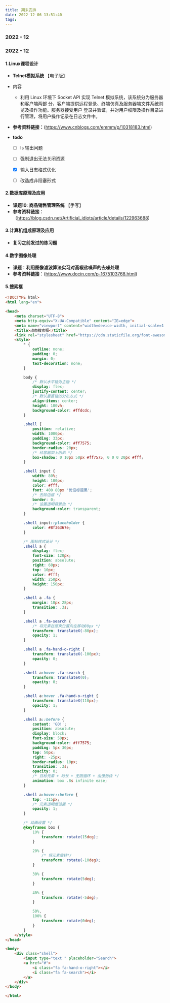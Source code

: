 ```yaml
---
title: 期末安排
date: 2022-12-06 13:51:40
tags:
---
```


###  2022 - 12 

###  2022 - 12

#### 1.Linux课程设计

- **Telnet模拟系统**   【电子版】
- 内容
  - 利用 Linux 环境下 Socket API 实现 Telnet 模拟系统，该系统分为服务器和客户端两部 分，客户端提供远程登录、终端仿真及服务器端文件系统浏览及操作功能。服务器接受用户 登录并验证，并对用户权限及操作目录进行管理，将用户操作记录在日志文件中。

- **参考资料链接：**(https://www.cnblogs.com/emmm/p/10318183.html)

- **todo**
  - [ ] ls 输出问题
  - [ ] 强制退出无法关闭资源
  - [x] 输入日志格式优化
  - [ ] 改造成非阻塞形式


#### 2.数据库原理及应用

- **课题10**: **商品销售管理系统** 【手写】
- **参考资料链接**：（https://blog.csdn.net/Artificial_idiots/article/details/122963688)

#### 3.计算机组成原理及应用

- **复习之前发过的练习题**

#### 4.数字图像处理

- **课题**：**利用图像滤波算法实习对高椒盐噪声的去噪处理**
- **参考资料链接**：(https://www.docin.com/p-1675103768.html)

#### 5.搜索框

```html
<!DOCTYPE html>
<html lang="en">

<head>
    <meta charset="UTF-8">
    <meta http-equiv="X-UA-Compatible" content="IE=edge">
    <meta name="viewport" content="width=device-width, initial-scale=1.0">
    <title>动态搜索框</title>
    <link rel="stylesheet" href="https://cdn.staticfile.org/font-awesome/4.7.0/css/font-awesome.css">
    <style>
        * {
            outline: none;
            padding: 0;
            margin: 0;
            text-decoration: none;
        }

        body {
            /* 默认水平轴为主轴 */
            display: flex;
            justify-content: center;
            /* 默认垂直轴的分布方式 */
            align-items: center;
            height: 100vh;
            background-color: #ffdcdc;
        }

        .shell {
            position: relative;
            width: 1000px;
            padding: 33px;
            background-color: #ff7575;
            border-radius: 20px;
            /* 给容器加上阴影 */
            box-shadow: 0 10px 50px #ff7575, 0 0 0 20px #fff;
        }

        .shell input {
            width: 80%;
            height: 100px;
            color: #fff;
            font: 400 80px '优设标题黑';
            /* 去除边框 */
            border: 0;
            /* 设置透明背景色 */
            background-color: transparent;
        }

        .shell input::placeholder {
            color: #8f36367e;
        }

        /* 图标样式设计 */
        .shell a {
            display: flex;
            font-size: 120px;
            position: absolute;
            right: 60px;
            top: 10px;
            color: #fff;
            width: 250px;
            height: 150px;
        }

        .shell a .fa {
            margin: 10px 28px;
            transition: .3s;
        }

        .shell a .fa-search {
            /* 将元素在原来位置向左移动80px */
            transform: translateX(-80px);
            opacity: 1;
        }

        .shell a .fa-hand-o-right {
            transform: translateX(-100px);
            opacity: 0;
        }

        .shell a:hover .fa-search {
            transform: translateX(0);
            opacity: 0;
        }

        .shell a:hover .fa-hand-o-right {
            transform: translateX(110px);
            opacity: 1;
        }

        .shell a::before {
            content: 'GO!';
            position: absolute;
            display: block;
            font-size: 50px;
            background-color: #ff7575;
            padding: 5px 30px;
            top: 50px;
            right: -25px;
            border-radius: 10px;
            transition: .3s;
            opacity: 0;
            /* 目标元素 + 时长 + 无限循环 + 由慢到快 */
            animation: box .8s infinite ease;
        }

        .shell a:hover::before {
            top: -115px;
            /* 元素透明度设置 */
            opacity: 1;
        }

        /* 动画设置 */
        @keyframes box {
            10% {
                transform: rotate(15deg);
            }

            20% {
                /* 将元素旋转*/
                transform: rotate(-10deg);
            }

            30% {
                transform: rotate(5deg);
            }

            40% {
                transform: rotate(-5deg);
            }

            50%,
            100% {
                transform: rotate(0deg);
            }
        }
    </style>
</head>

<body>
    <div class="shell">
        <input type="text " placeholder="Search">
        <a href="#">
            <i class="fa fa-hand-o-right"></i>
            <i class="fa fa-search"></i>
        </a>
    </div>
</body>

</html>
```












